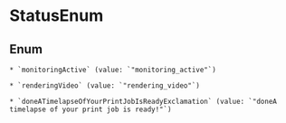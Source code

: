 
# StatusEnum

## Enum


    * `monitoringActive` (value: `"monitoring_active"`)

    * `renderingVideo` (value: `"rendering_video"`)

    * `doneATimelapseOfYourPrintJobIsReadyExclamation` (value: `"doneA timelapse of your print job is ready!"`)



